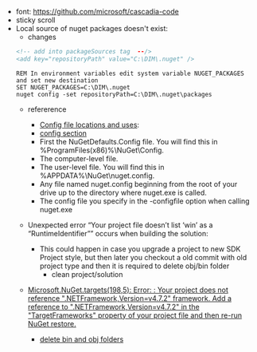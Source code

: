 - font: https://github.com/microsoft/cascadia-code
- sticky scroll
- Local source of nuget packages doesn't exist: 
  -  changes
    ```xml
    <!-- add into packageSources tag  --/>
    <add key="repositoryPath" value="C:\DIM\.nuget" />
    ```
    ```batch
    REM In environment variables edit system variable NUGET_PACKAGES and set new destination
    SET NUGET_PACKAGES=C:\DIM\.nuget
    nuget config -set repositoryPath=C:\DIM\.nuget\packages
    ```
  - refererence
    -  [Config file locations and uses](https://learn.microsoft.com/en-us/nuget/consume-packages/configuring-nuget-behavior#config-file-locations-and-uses):
    -  [config section](https://learn.microsoft.com/en-us/nuget/reference/nuget-config-file#config-section)
      - First the NuGetDefaults.Config file. You will find this in %ProgramFiles(x86)%\NuGet\Config.
      - The computer-level file.
      - The user-level file. You will find this in %APPDATA%\NuGet\nuget.config.
      - Any file named nuget.config beginning from the root of your drive up to the directory where nuget.exe is called.
      - The config file you specify in the -configfile option when calling nuget.exe

  - Unexpected error “Your project file doesn’t list ‘win’ as a “RuntimeIdentifier”” occurs when building the solution:
    - This could happen in case you upgrade a project to new SDK Project style, but then later you checkout a old commit with old project type and then it is required to delete obj/bin folder
      - clean project/solution
  - [Microsoft.NuGet.targets(198,5): Error:  : Your project does not reference ".NETFramework,Version=v4.7.2" framework. Add a reference to ".NETFramework,Version=v4.7.2" in the "TargetFrameworks" property of your project file and then re-run NuGet restore.](https://stackoverflow.com/questions/52833741/your-project-does-not-reference-netframework-version-v4-6-2-framework-add-a)
    - [delete bin and obj folders](https://stackoverflow.com/a/53322616)
